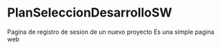 # PlanSeleccionDesarrolloSW
Pagina de registro de sesion de un nuevo proyecto
Es una simple pagina web
